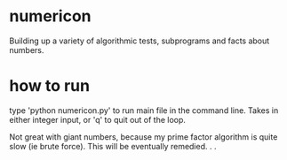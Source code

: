 # numericon
Building up a variety of algorithmic tests, subprograms and facts about numbers.

# how to run
type 'python numericon.py' to run main file in the command line. Takes in either integer input, or 'q' to quit out of the loop.

Not great with giant numbers, because my prime factor algorithm is quite slow (ie brute force). This will be eventually remedied.
.
.

